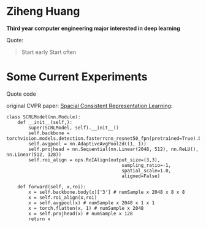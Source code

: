 # Ziheng Huang

**Third year computer engineering major interested in deep learning**

Quote:
> Start early Start often



# Some Current Experiments

Quote code 

original CVPR paper: [Spacial Consistent Representation Learning](https://arxiv.org/abs/2103.06122):

```
class SCRLModel(nn.Module):
    def __init__(self,):
        super(SCRLModel, self).__init__()
        self.backbone = torchvision.models.detection.fasterrcnn_resnet50_fpn(pretrained=True).backbone
        self.avgpool = nn.AdaptiveAvgPool2d((1, 1))
        self.projhead = nn.Sequential(nn.Linear(2048, 512), nn.ReLU(), nn.Linear(512, 128))
        self.roi_align = ops.RoIAlign(output_size=(3,3),
                                          sampling_ratio=-1,
                                          spatial_scale=1.0,
                                          aligned=False)

    def forward(self, x,roi):
        x = self.backbone.body(x)['3'] # numSample x 2048 x 8 x 8
        x = self.roi_align(x,roi)
        x = self.avgpool(x) # numSample x 2048 x 1 x 1
        x = torch.flatten(x, 1) # numSample x 2048
        x = self.projhead(x) # numSample x 128
        return x
```
